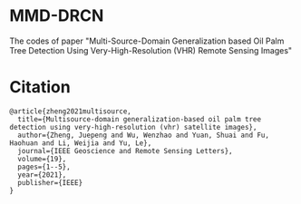 # MMD-DRCN
The codes of paper "Multi-Source-Domain Generalization based Oil Palm Tree Detection Using Very-High-Resolution (VHR) Remote Sensing Images"


# Citation

```
@article{zheng2021multisource,
  title={Multisource-domain generalization-based oil palm tree detection using very-high-resolution (vhr) satellite images},
  author={Zheng, Juepeng and Wu, Wenzhao and Yuan, Shuai and Fu, Haohuan and Li, Weijia and Yu, Le},
  journal={IEEE Geoscience and Remote Sensing Letters},
  volume={19},
  pages={1--5},
  year={2021},
  publisher={IEEE}
}
```
